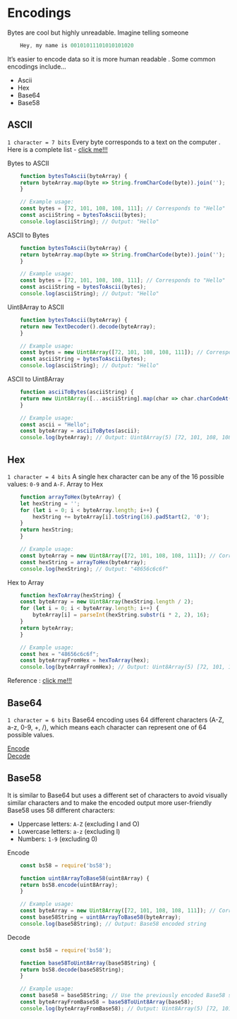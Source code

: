 # Encodings
Bytes are cool but highly unreadable. Imagine telling someone
```javascript
    Hey, my name is 00101011101010101020
```

It’s easier to encode data so it is more human readable . Some common encodings include...
 - Ascii
 - Hex
 - Base64
 - Base58 

## ASCII
`1 character = 7 bits`
Every byte corresponds to a text on the computer . 
Here is a complete list - [click me!!!](https://www.w3schools.com/charsets/ref_html_ascii.asp#:~:text=The%20ASCII%20Character%20Set&text=ASCII%20is%20a%207%2Dbit,are%20all%20based%20on%20ASCII)

Bytes to ASCII
```javascript
    function bytesToAscii(byteArray) {
    return byteArray.map(byte => String.fromCharCode(byte)).join('');
    }

    // Example usage:
    const bytes = [72, 101, 108, 108, 111]; // Corresponds to "Hello"
    const asciiString = bytesToAscii(bytes);
    console.log(asciiString); // Output: "Hello"
```

ASCII to Bytes
```javascript
    function bytesToAscii(byteArray) {
    return byteArray.map(byte => String.fromCharCode(byte)).join('');
    }

    // Example usage:
    const bytes = [72, 101, 108, 108, 111]; // Corresponds to "Hello"
    const asciiString = bytesToAscii(bytes);
    console.log(asciiString); // Output: "Hello"
```

Uint8Array to ASCII
```javascript
    function bytesToAscii(byteArray) {
    return new TextDecoder().decode(byteArray);
    }

    // Example usage:
    const bytes = new Uint8Array([72, 101, 108, 108, 111]); // Corresponds to "Hello"
    const asciiString = bytesToAscii(bytes);
    console.log(asciiString); // Output: "Hello"
```

ASCII to Uint8Array
```javascript
    function asciiToBytes(asciiString) {
    return new Uint8Array([...asciiString].map(char => char.charCodeAt(0)));
    }

    // Example usage:
    const ascii = "Hello";
    const byteArray = asciiToBytes(ascii);
    console.log(byteArray); // Output: Uint8Array(5) [72, 101, 108, 108, 111]
```

## Hex
`1 character = 4 bits`
A single hex character can be any of the 16 possible values: `0-9` and `A-F`.
Array to Hex
```javascript
    function arrayToHex(byteArray) {
    let hexString = '';
    for (let i = 0; i < byteArray.length; i++) {
        hexString += byteArray[i].toString(16).padStart(2, '0');
    }
    return hexString;
    }

    // Example usage:
    const byteArray = new Uint8Array([72, 101, 108, 108, 111]); // Corresponds to "Hello"
    const hexString = arrayToHex(byteArray);
    console.log(hexString); // Output: "48656c6c6f"
```

Hex to Array
```javascript
    function hexToArray(hexString) {
    const byteArray = new Uint8Array(hexString.length / 2);
    for (let i = 0; i < byteArray.length; i++) {
        byteArray[i] = parseInt(hexString.substr(i * 2, 2), 16);
    }
    return byteArray;
    }

    // Example usage:
    const hex = "48656c6c6f";
    const byteArrayFromHex = hexToArray(hex);
    console.log(byteArrayFromHex); // Output: Uint8Array(5) [72, 101, 108, 108, 111]
```
Reference : [click me!!!](https://developer.mozilla.org/en-US/docs/Web/JavaScript/Reference/Global_Objects/parseInt)


## Base64
`1 character = 6 bits`
Base64 encoding uses 64 different characters (A-Z, a-z, 0-9, +, /), which means each character can represent one of 64 possible values.

[Encode](https://www.base64encode.org/) <br />
[Decode](https://www.base64decode.org/)

## Base58
It is similar to Base64 but uses a different set of characters to avoid visually similar characters and to make the encoded output more user-friendly
Base58 uses 58 different characters:
 - Uppercase letters: `A-Z` (excluding I and O)
 - Lowercase letters: `a-z` (excluding l)
 - Numbers: `1-9` (excluding 0)

Encode
```javascript
    const bs58 = require('bs58');

    function uint8ArrayToBase58(uint8Array) {
    return bs58.encode(uint8Array);
    }

    // Example usage:
    const byteArray = new Uint8Array([72, 101, 108, 108, 111]); // Corresponds to "Hello"
    const base58String = uint8ArrayToBase58(byteArray);
    console.log(base58String); // Output: Base58 encoded string
```

Decode
```javascript
    const bs58 = require('bs58');

    function base58ToUint8Array(base58String) {
    return bs58.decode(base58String);
    }

    // Example usage:
    const base58 = base58String; // Use the previously encoded Base58 string
    const byteArrayFromBase58 = base58ToUint8Array(base58);
    console.log(byteArrayFromBase58); // Output: Uint8Array(5) [72, 101, 108, 108, 111]
```